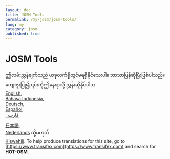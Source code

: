 ```yaml
---
layout: doc
title: JOSM Tools
permalink: /my/josm/josm-tools/
lang: my
category: josm
published: true
---
```


JOSM Tools
=============================  

ဤလမ်းညွှန်ချက်သည် ယခုလက်ရှိတွင်မရရှိနိုင်သေးပါ။ ဘာသာပြန်ဆိုပြီးဖြစ်ပါသည်။ ကျေးဇူးပြု၍ ၎င်းကိုဤနေရာသို့ ညွှန်းဆိုနိုင်ပါသ  
[English](/en/josm/josm-tools/),  
[Bahasa Indonesia](/bi/josm/josm-tools/),  <!--
[Czech](/cs/josm/josm-tools/),   -->  
[Deutsch](/de/josm/josm-tools/),  
[Español](/es/josm/josm-tools/),  
[فارسی](/fa/josm/josm-tools/),  
<!--[Français](/fr/josm/josm-tools/),  
[Hrvatski](/hr/josm/josm-tools/),  
[Italiano](/it/josm/josm-tools/),  -->
[日本語](/ja/josm/josm-tools/),  <!--
[Norsk](/nb/josm/josm-tools/),  -->  
[Nederlands](/nl/josm/josm-tools/) သို့မဟုတ်  <!--
[Português](/pt/josm/josm-tools/) သို့မဟုတ်   
[Русский](/ru/josm/josm-tools/),  -->  
[Kiswahili](/sw/josm/josm-tools/).  <!--
[Українська](/uk/josm/josm-tools/), သို့မဟုတ်  
[简体中文](/zh/josm/josm-tools/).  -->
To help produce translations for this site, go to [https://www.transifex.com](https://www.transifex.com) and search for **HOT-OSM**.

